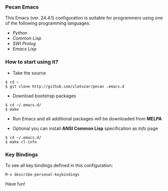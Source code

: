 ### Pecan Emacs

This Emacs (ver. 24.4.1) configuration is suitable for programmers using one of the
following programming languages:

* _Python_
* _Common Lisp_
* _SWI Prolog_
* _Emacs Lisp_

### How to start using it?

- Take the source

```
$ cd ~
$ git clone http://github.com/zlatozar/pecan .emacs.d
```

- Download bootstrap packages

```
$ cd ~/.emacs.d/
$ make
```

- Run Emacs and all additional packages will be downloaded from **MELPA**

- Optional you can install **ANSI Common Lisp** specification as _Info_ page

```
$ cd ~/.emacs.d/
$ make cl-info
```

### Key Bindings

To see all key bindings defined in this configuration:

```
M-x describe-personal-keybindings
```

Have fun!
